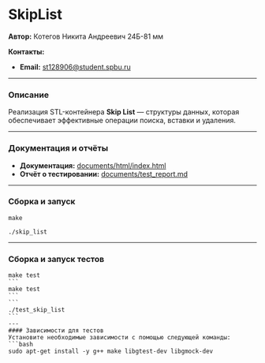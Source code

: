 # SkipList

**Автор:** Котегов Никита Андреевич 24Б-81 мм

**Контакты:**
- **Email:** st128906@student.spbu.ru

---

### Описание
Реализация STL-контейнера **Skip List** — структуры данных, которая обеспечивает эффективные операции поиска, вставки и удаления.

---

### Документация и отчёты
- **Документация:** [documents/html/index.html](documents/html/index.html)
- **Отчёт о тестировании:** [documents/test_report.md](documents/test_report.md)

---

### Сборка и запуск
```
make
```
```
./skip_list
```
---
### Сборка и запуск тестов
````
make test
```
make test
```
```
./test_skip_list
```
---
#### Зависимости для тестов
Установите необходимые зависимости с помощью следующей команды:
```bash
sudo apt-get install -y g++ make libgtest-dev libgmock-dev
